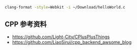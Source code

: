 ```bash
clang-format -style=Webkit -i ~/Download/helloWorld.c
```

## CPP 参考资料

- <https://github.com/Light-City/CPlusPlusThings>
- <https://github.com/LiaoSirui/cpp_backend_awsome_blog>
